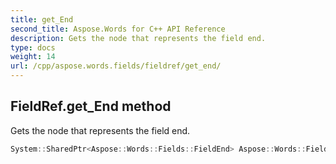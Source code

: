 ```yaml
---
title: get_End
second_title: Aspose.Words for C++ API Reference
description: Gets the node that represents the field end. 
type: docs
weight: 14
url: /cpp/aspose.words.fields/fieldref/get_end/
---
```

## FieldRef.get_End method


Gets the node that represents the field end.

```cpp
System::SharedPtr<Aspose::Words::Fields::FieldEnd> Aspose::Words::Fields::FieldRef::get_End() override
```

